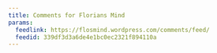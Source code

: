 ```yaml
---
title: Comments for Florians Mind
params:
  feedlink: https://flosmind.wordpress.com/comments/feed/
  feedid: 339df3d3a6de4e1bc0ec2321f894110a
---
```

